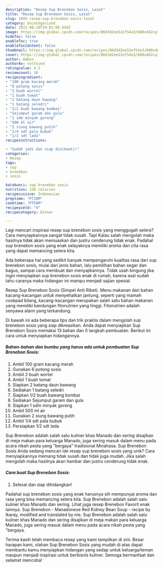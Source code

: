 ```yaml
---
description: "Resep Sup Brenebon Sosis, Lezat"
title: "Resep Sup Brenebon Sosis, Lezat"
slug: 1695-resep-sup-brenebon-sosis-lezat
category: Uncategorized
date: 2022-08-18T19:01:09.658Z
image: https://img-global.cpcdn.com/recipes/86d3d2ee52ef54a3/680x482cq70/sup-brenebon-sosis-foto-resep-utama.jpg
hideToc: false
enableToc: true
enableTocContent: false
thumbnail: https://img-global.cpcdn.com/recipes/86d3d2ee52ef54a3/680x482cq70/sup-brenebon-sosis-foto-resep-utama.jpg
cover: https://img-global.cpcdn.com/recipes/86d3d2ee52ef54a3/680x482cq70/sup-brenebon-sosis-foto-resep-utama.jpg
author: Admin
authorAv: notfound
ratingvalue: 4.5
reviewcount: 10
recipeingredient:
- "100 gram kacang merah"
- "6 potong sosis"
- "2 buah wortel"
- "1 buah tomat"
- "2 batang daun bawang"
- "1 batang seledri"
- "1/2 buah bawang bombai"
- "Sejumput garam dan gula"
- "1 sdm minyak goreng"
- "500 ml air"
- "2 siung bawang putih"
- "1/4 sdt pala bubuk"
- "1/2 sdt lada"
recipeinstructions:

- "Sudah jadi dan siap dinikmati!"
categories:
- Resep
tags:
- sup
- brenebon
- sosis

katakunci: sup brenebon sosis 
nutrition: 230 calories
recipecuisine: Indonesian
preptime: "PT18M"
cooktime: "PT56M"
recipeyield: "4"
recipecategory: Dinner

---
```



Lagi mencari inspirasi resep sup brenebon sosis yang menggugah selera? Cara menyiapkannya sangat tidak susah. Tapi Kalau salah mengolah maka hasilnya tidak akan memuaskan dan justru cenderung tidak enak. Padahal sup brenebon sosis yang enak selayaknya memiliki aroma dan cita rasa yang dapat memancing selera kita.


Ada beberapa hal yang sedikit banyak mempengaruhi kualitas rasa dari sup brenebon sosis, mulai dari jenis bahan, lalu pemilihan bahan segar dan bagus, sampai cara membuat dan menyajikannya. Tidak usah bingung jika ingin menyiapkan sup brenebon sosis enak di rumah, karena asal sudah tahu caranya maka hidangan ini mampu menjadi sajian spesial.

Resep Sup Brenebon Sosis (Simpel Anti Ribet). Menu makanan dari bahan kacang-kacangan untuk menyehatkan jantung, seperti yang mamah cookpad bilang, kacang-kacangan merupakan salah satu bahan makanan yang memiliki kandungan fitonutrien yang tinggi. Fitonutrien adalah senyawa alami yang terkandung.


Di bawah ini ada beberapa tips dan trik praktis dalam mengolah sup brenebon sosis yang siap dikreasikan. Anda dapat menyiapkan Sup Brenebon Sosis memakai 13 bahan dan 0 langkah pembuatan. Berikut ini cara untuk menyiapkan hidangannya.

<!--inarticleads1-->

##### Bahan-bahan dan bumbu yang harus ada untuk pembuatan Sup Brenebon Sosis:

1. Ambil 100 gram kacang merah
1. Gunakan 6 potong sosis
1. Ambil 2 buah wortel
1. Ambil 1 buah tomat
1. Siapkan 2 batang daun bawang
1. Sediakan 1 batang seledri
1. Siapkan 1/2 buah bawang bombai
1. Sediakan Sejumput garam dan gula
1. Siapkan 1 sdm minyak goreng
1. Ambil 500 ml air
1. Gunakan 2 siung bawang putih
1. Ambil 1/4 sdt pala bubuk
1. Persiapkan 1/2 sdt lada


Sup Brenebon adalah salah satu kuliner khas Manado dan sering disajikan di meja makan para keluarga Manado, juga sering masuk dalam menu pada acara nikah pesta yang &#34;bergaya&#34; tradisional Minahasa. Sup Brenebon Sosis Anda sedang mencari ide resep sup brenebon sosis yang unik? Cara menyiapkannya memang tidak susah dan tidak juga mudah. Jika salah mengolah maka hasilnya akan hambar dan justru cenderung tidak enak. 

<!--inarticleads2-->

##### Cara buat Sup Brenebon Sosis:


1. Selesai dan siap dihidangkan!

Padahal sup brenebon sosis yang enak harusnya sih mempunyai aroma dan rasa yang bisa memancing selera kita. Sup Brenebon adalah salah satu kuliner khas Manado dan sering. Lihat juga resep Brenebon Favorit enak lainnya. Sup Brenebon - Manadonese Red Kidney Bean Soup - recipe by Ikaray, modified and translated by me. Sup Brenebon adalah salah satu kuliner khas Manado dan sering disajikan di meja makan para keluarga Manado, juga sering masuk dalam menu pada acara nikah pesta yang &#34;bergaya. 

Terima kasih telah membaca resep yang kami tampilkan di sini. Besar harapan kami, olahan Sup Brenebon Sosis yang mudah di atas dapat membantu kamu menyiapkan hidangan yang sedap untuk keluarga/teman maupun menjadi inspirasi untuk berbisnis kuliner. Semoga bermanfaat dan selamat mencoba!
